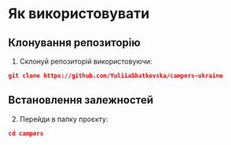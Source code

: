 # Як використовувати

## Клонування репозиторію

1. Склонуй репозиторій використовуючи:

```json
git clone https://github.com/YuliiaShatkovska/campers-ukraine
```

## Встановлення залежностей

2. Перейди в папку проєкту:

```json
cd campers
```
